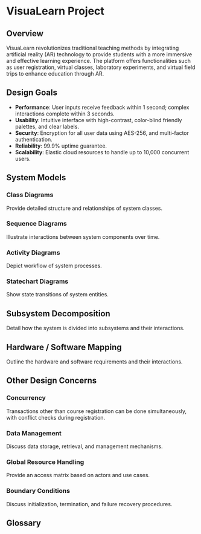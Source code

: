 # VisuaLearn Project

## Overview
VisuaLearn revolutionizes traditional teaching methods by integrating artificial reality (AR) technology to provide students with a more immersive and effective learning experience. The platform offers functionalities such as user registration, virtual classes, laboratory experiments, and virtual field trips to enhance education through AR.

## Design Goals
- **Performance**: User inputs receive feedback within 1 second; complex interactions complete within 3 seconds.
- **Usability**: Intuitive interface with high-contrast, color-blind friendly palettes, and clear labels.
- **Security**: Encryption for all user data using AES-256, and multi-factor authentication.
- **Reliability**: 99.9% uptime guarantee.
- **Scalability**: Elastic cloud resources to handle up to 10,000 concurrent users.

## System Models
### Class Diagrams
Provide detailed structure and relationships of system classes.

### Sequence Diagrams
Illustrate interactions between system components over time.

### Activity Diagrams
Depict workflow of system processes.

### Statechart Diagrams
Show state transitions of system entities.

## Subsystem Decomposition
Detail how the system is divided into subsystems and their interactions.

## Hardware / Software Mapping
Outline the hardware and software requirements and their interactions.

## Other Design Concerns
### Concurrency
Transactions other than course registration can be done simultaneously, with conflict checks during registration.

### Data Management
Discuss data storage, retrieval, and management mechanisms.

### Global Resource Handling
Provide an access matrix based on actors and use cases.

### Boundary Conditions
Discuss initialization, termination, and failure recovery procedures.

## Glossary


